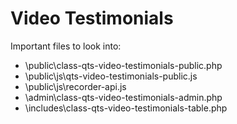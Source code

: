 # Video Testimonials

Important files to look into:
 - \public\class-qts-video-testimonials-public.php
 - \public\js\qts-video-testimonials-public.js
 - \public\js\recorder-api.js
 - \admin\class-qts-video-testimonials-admin.php
 - \includes\class-qts-video-testimonials-table.php
